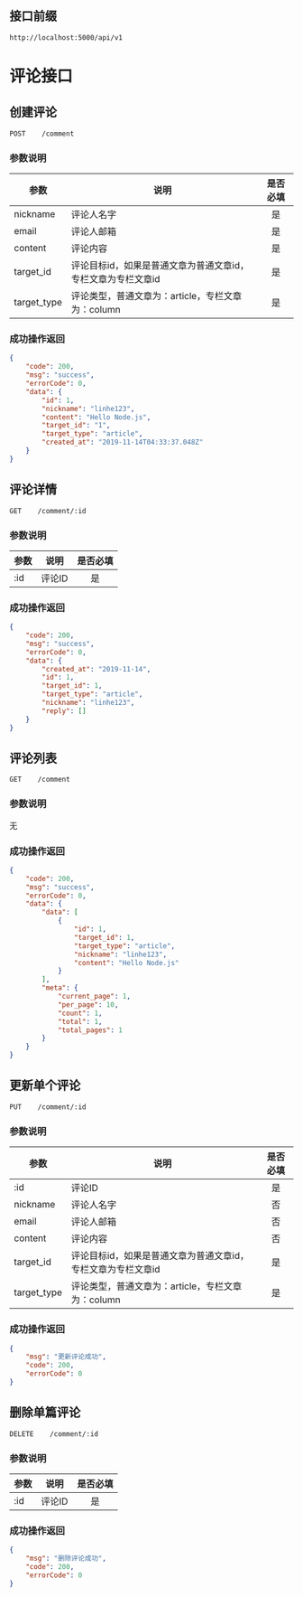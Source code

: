 ## 接口前缀
```shell
http://localhost:5000/api/v1
```

# 评论接口

## 创建评论
```
POST    /comment
```

### 参数说明
参数 | 说明 | 是否必填
---|---|:---:
nickname | 评论人名字 | 是
email    | 评论人邮箱 | 是
content | 评论内容 | 是
target_id | 评论目标id，如果是普通文章为普通文章id，专栏文章为专栏文章id | 是
target_type | 评论类型，普通文章为：article，专栏文章为：column | 是

### 成功操作返回
```json
{
    "code": 200,
    "msg": "success",
    "errorCode": 0,
    "data": {
        "id": 1,
        "nickname": "linhe123",
        "content": "Hello Node.js",
        "target_id": "1",
        "target_type": "article",
        "created_at": "2019-11-14T04:33:37.048Z"
    }
}
```

## 评论详情
```
GET    /comment/:id
```

### 参数说明
参数 | 说明 | 是否必填
---|---|:---:
:id | 评论ID | 是


### 成功操作返回
```json
{
    "code": 200,
    "msg": "success",
    "errorCode": 0,
    "data": {
        "created_at": "2019-11-14",
        "id": 1,
        "target_id": 1,
        "target_type": "article",
        "nickname": "linhe123",
        "reply": []
    }
}
```

## 评论列表
```
GET    /comment
```

### 参数说明
无

### 成功操作返回
```json
{
    "code": 200,
    "msg": "success",
    "errorCode": 0,
    "data": {
        "data": [
            {
                "id": 1,
                "target_id": 1,
                "target_type": "article",
                "nickname": "linhe123",
                "content": "Hello Node.js"
            }
        ],
        "meta": {
            "current_page": 1,
            "per_page": 10,
            "count": 1,
            "total": 1,
            "total_pages": 1
        }
    }
}
```

## 更新单个评论
```
PUT    /comment/:id
```

### 参数说明
参数 | 说明 | 是否必填
---|---|:---:
:id | 评论ID | 是
nickname | 评论人名字 | 否
email    | 评论人邮箱 | 否
content | 评论内容 | 否
target_id | 评论目标id，如果是普通文章为普通文章id，专栏文章为专栏文章id | 是
target_type | 评论类型，普通文章为：article，专栏文章为：column | 是

### 成功操作返回

```json
{
    "msg": "更新评论成功",
    "code": 200,
    "errorCode": 0
}
```

## 删除单篇评论
```
DELETE    /comment/:id
```

### 参数说明
参数 | 说明 | 是否必填
---|---|:---:
:id | 评论ID | 是

### 成功操作返回

```json
{
    "msg": "删除评论成功",
    "code": 200,
    "errorCode": 0
}
```
